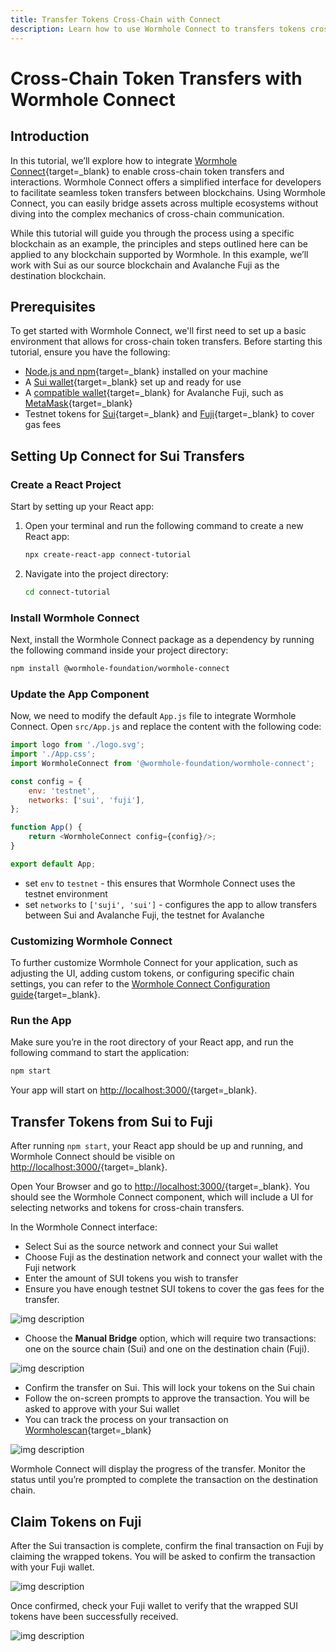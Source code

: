 ```yaml
---
title: Transfer Tokens Cross-Chain with Connect
description: Learn how to use Wormhole Connect to transfers tokens cross-chain seamlessly between Sui and Avalanche Fuji with this step-by-step guide.
---
```


# Cross-Chain Token Transfers with Wormhole Connect

## Introduction

In this tutorial, we’ll explore how to integrate [Wormhole Connect](https://github.com/wormhole-foundation/wormhole-connect){target=\_blank} to enable cross-chain token transfers and interactions. Wormhole Connect offers a simplified interface for developers to facilitate seamless token transfers between blockchains. Using Wormhole Connect, you can easily bridge assets across multiple ecosystems without diving into the complex mechanics of cross-chain communication.

While this tutorial will guide you through the process using a specific blockchain as an example, the principles and steps outlined here can be applied to any blockchain supported by Wormhole. In this example, we’ll work with Sui as our source blockchain and Avalanche Fuji as the destination blockchain.

## Prerequisites

To get started with Wormhole Connect, we'll first need to set up a basic environment that allows for cross-chain token transfers.
Before starting this tutorial, ensure you have the following:

- [Node.js and npm](https://docs.npmjs.com/downloading-and-installing-node-js-and-npm){target=\_blank} installed on your machine
- A [Sui wallet](https://suiwallet.com/){target=\_blank} set up and ready for use
- A [compatible wallet](https://support.avax.network/en/articles/5520938-what-are-the-official-avalanche-wallets){target=\_blank} for Avalanche Fuji, such as [MetaMask](https://metamask.io/){target=\_blank} 
- Testnet tokens for [Sui](https://docs.sui.io/guides/developer/getting-started/get-coins){target=\_blank} and [Fuji](https://core.app/tools/testnet-faucet/?subnet=c&token=c){target=\_blank} to cover gas fees 

## Setting Up Connect for Sui Transfers

### Create a React Project

Start by setting up your React app:

1. Open your terminal and run the following command to create a new React app:

    ```bash
    npx create-react-app connect-tutorial
    ```

2. Navigate into the project directory:

    ```bash
    cd connect-tutorial
    ```

### Install Wormhole Connect

Next, install the Wormhole Connect package as a dependency by running the following command inside your project directory:

```bash
npm install @wormhole-foundation/wormhole-connect
```

### Update the App Component

Now, we need to modify the default `App.js` file to integrate Wormhole Connect. Open `src/App.js` and replace the content with the following code:

```js
import logo from './logo.svg';
import './App.css';
import WormholeConnect from '@wormhole-foundation/wormhole-connect';

const config = {
    env: 'testnet',
    networks: ['sui', 'fuji'],
};

function App() {
    return <WormholeConnect config={config}/>;
}

export default App;
``` 

- set `env` to `testnet` - this ensures that Wormhole Connect uses the testnet environment
- set `networks` to `['suji', 'sui']` - configures the app to allow transfers between Sui and Avalanche Fuji, the testnet for Avalanche

### Customizing Wormhole Connect

To further customize Wormhole Connect for your application, such as adjusting the UI, adding custom tokens, or configuring specific chain settings, you can refer to the [Wormhole Connect Configuration guide](/docs/build/applications/connect/configuration/#introduction){target=\_blank}. 

### Run the App

Make sure you’re in the root directory of your React app, and run the following command to start the application:

```bash
npm start
```

Your app will start on [http://localhost:3000/](http://localhost:3000/){target=\_blank}.

## Transfer Tokens from Sui to Fuji

After running `npm start`, your React app should be up and running, and Wormhole Connect should be visible on [http://localhost:3000/](http://localhost:3000/){target=\_blank}. 

Open Your Browser and go to [http://localhost:3000/](http://localhost:3000/){target=\_blank}. You should see the Wormhole Connect component, which will include a UI for selecting networks and tokens for cross-chain transfers.

In the Wormhole Connect interface:

- Select Sui as the source network and connect your Sui wallet
- Choose Fuji as the destination network and connect your wallet with the Fuji network
- Enter the amount of SUI tokens you wish to transfer
- Ensure you have enough testnet SUI tokens to cover the gas fees for the transfer.

![img description](/docs/images/tutorials/connect/connect-1.webp)

- Choose the **Manual Bridge** option, which will require two transactions: one on the source chain (Sui) and one on the destination chain (Fuji).

![img description](/docs/images/tutorials/connect/connect-2.webp)

- Confirm the transfer on Sui. This will lock your tokens on the Sui chain
- Follow the on-screen prompts to approve the transaction. You will be asked to approve with your Sui wallet
- You can track the process on your transaction on [Wormholescan](https://wormholescan.io/#/?network=Testnet){target=\_blank}

![img description](/docs/images/tutorials/connect/connect-3.webp)

Wormhole Connect will display the progress of the transfer. Monitor the status until you’re prompted to complete the transaction on the destination chain.

## Claim Tokens on Fuji

After the Sui transaction is complete, confirm the final transaction on Fuji by claiming the wrapped tokens. You will be asked to confirm the transaction with your Fuji wallet.

![img description](/docs/images/tutorials/connect/connect-4.webp)


Once confirmed, check your Fuji wallet to verify that the wrapped SUI tokens have been successfully received.

![img description](/docs/images/tutorials/connect/connect-5.webp)